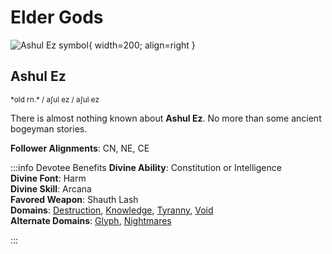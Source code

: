 # Elder Gods

![Ashul Ez symbol](img/ashul-ez.png){ width=200; align=right }

## Ashul Ez

<small>
*old rn.*  / aʃul ez / <span class="runic-old-font">aʃul∙ez</span>  
</small>

There is almost nothing known about **Ashul Ez**. No more than some ancient bogeyman stories.

**Follower Alignments**: CN, NE, CE  

:::info Devotee Benefits
**Divine Ability**: Constitution or Intelligence  
**Divine Font**: Harm  
**Divine Skill**: Arcana  
**Favored Weapon**: Shauth Lash  
**Domains**: [Destruction](https://2e.aonprd.com/Domains.aspx?ID=8), [Knowledge](https://2e.aonprd.com/Domains.aspx?ID=17), [Tyranny](https://2e.aonprd.com/Domains.aspx?ID=33), [Void](https://2e.aonprd.com/Domains.aspx?ID=56)  
**Alternate Domains**: [Glyph](https://2e.aonprd.com/Domains.aspx?ID=46), [Nightmares](https://2e.aonprd.com/Domains.aspx?ID=23)
<!-- **Cleric Spells**: 1st: [*mage armor*](https://2e.aonprd.com/Spells.aspx?ID=176) -->
:::
